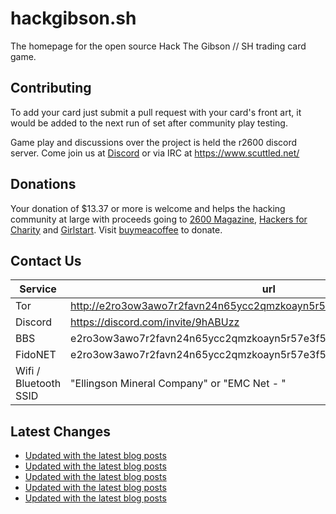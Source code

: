 # hackgibson.sh
The homepage for the open source Hack The Gibson // SH trading card game.


## Contributing

To add your card just submit a pull request with your card's front art, it would be added to the next run of set after community play testing.

Game play and discussions over the project is held the r2600 discord server. Come join us at [Discord](https://discord.com/invite/9hABUzz) or via IRC at https://www.scuttled.net/


## Donations

Your donation of $13.37 or more is welcome and helps the hacking community at large with proceeds going to [2600 Magazine](https://2600.com/), [Hackers for Charity](https://hackersforcharity.org) and [Girlstart](https://girlstart.org).  Visit [buymeacoffee](https://www.buymeacoffee.com/hackgibson.sh) to donate.


## Contact Us

Service | url
-|-
Tor | http://e2ro3ow3awo7r2favn24n65ycc2qmzkoayn5r57e3f56nvjwdcgg32ad.onion
Discord | https://discord.com/invite/9hABUzz
BBS | e2ro3ow3awo7r2favn24n65ycc2qmzkoayn5r57e3f56nvjwdcgg32ad.onion:23
FidoNET | e2ro3ow3awo7r2favn24n65ycc2qmzkoayn5r57e3f56nvjwdcgg32ad.onion:24554
Wifi / Bluetooth SSID | "Ellingson Mineral Company" or "EMC Net - <fidonet address>"

## Latest Changes
<!-- BLOG-POST-LIST:START -->
- [Updated with the latest blog posts](https://github.com/DFW2600/hackgibson.sh/commit/eb7447e019ceeb3c9a46dd68850aa0631b3f5552)
- [Updated with the latest blog posts](https://github.com/DFW2600/hackgibson.sh/commit/1598f689af1146e06eca5a22b63fa8c3c9dab3ca)
- [Updated with the latest blog posts](https://github.com/DFW2600/hackgibson.sh/commit/e49fa8da2f1c0c1aa73892589c3fab4d74b12e2d)
- [Updated with the latest blog posts](https://github.com/DFW2600/hackgibson.sh/commit/5ecca8519b66ad4217ca22d9f51ae2d8b53816ef)
- [Updated with the latest blog posts](https://github.com/DFW2600/hackgibson.sh/commit/2a247013fb52e0ddac71e1ed39fdbf8a5f1e9f15)
<!-- BLOG-POST-LIST:END -->
